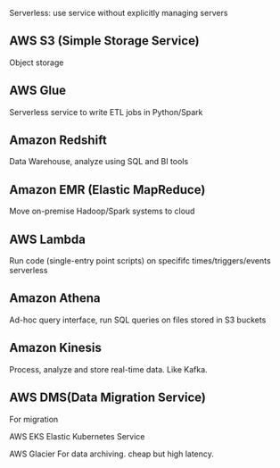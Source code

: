 Serverless: use service without explicitly managing servers

## AWS S3 (Simple Storage Service) 
Object storage
## AWS Glue
Serverless service to write ETL jobs in Python/Spark
## Amazon Redshift
Data Warehouse, analyze using SQL and BI tools
## Amazon EMR (Elastic MapReduce)
Move on-premise Hadoop/Spark systems to cloud
## AWS Lambda
Run code (single-entry point scripts) on specififc times/triggers/events serverless
## Amazon Athena
Ad-hoc query interface, run SQL queries on files stored in S3 buckets
## Amazon Kinesis
Process, analyze and store real-time data. Like Kafka.
## AWS DMS(Data Migration Service)
For migration

AWS EKS
Elastic Kubernetes Service

AWS Glacier
For data archiving. cheap but high latency.